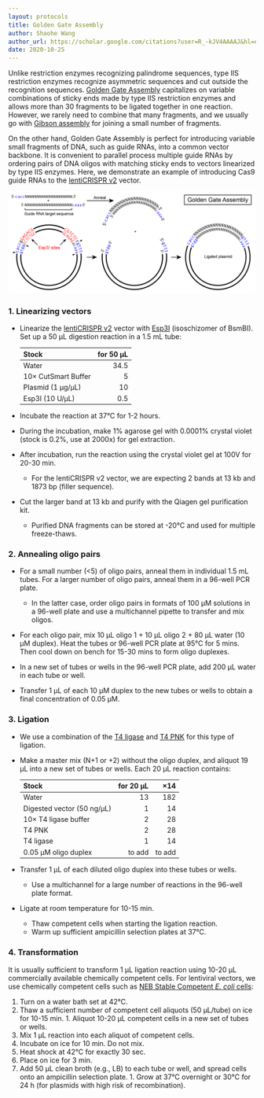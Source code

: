 ```yaml
---
layout: protocols
title: Golden Gate Assembly
author: Shaohe Wang
author_url: https://scholar.google.com/citations?user=R_-kJV4AAAAJ&hl=en
date: 2020-10-25
---
```


Unlike restriction enzymes recognizing palindrome sequences, type IIS restriction enzymes recognize asymmetric sequences and cut outside the recognition sequences. [Golden Gate Assembly](https://www.neb.com/golden-gate/golden-gate) capitalizes on variable combinations of sticky ends made by type IIS restriction enzymes and allows more than 30 fragments to be ligated together in one reaction. However, we rarely need to combine that many fragments, and we usually go with [Gibson assembly](./gibson-assembly.html) for joining a small number of fragments.

On the other hand, Golden Gate Assembly is perfect for introducing variable small fragments of DNA, such as guide RNAs, into a common vector backbone. It is convenient to parallel process multiple guide RNAs by ordering pairs of DNA oligos with matching sticky ends to vectors linearized by type IIS enzymes. Here, we demonstrate an example of introducing Cas9 guide RNAs to the [lentiCRISPR v2](https://www.addgene.org/52961/) vector.

<img src="/assets/img/Golden-gate-assembly-01.png" alt="Golden Gate Assembly schematics" />

### 1. Linearizing vectors

* Linearize the [lentiCRISPR v2](https://www.addgene.org/52961/) vector with [Esp3I](https://www.neb.com/products/r0734-esp3i#Product%20Information) (isoschizomer of BsmBI). Set up a 50 μL digestion reaction in a 1.5 mL tube:

	| Stock | for 50 µL |
	|:---|---:|
	| Water	|	34.5 |
	| 10× CutSmart Buffer | 5 |
	| Plasmid (1 µg/µL) | 10 |
	| Esp3I (10 U/µL)	|	0.5 |

* Incubate the reaction at 37°C for 1-2 hours.

* During the incubation, make 1% agarose gel with 0.0001% crystal violet (stock is 0.2%, use at 2000x) for gel extraction.

* After incubation, run the reaction using the crystal violet gel at 100V for 20-30 min.

	- For the lentiCRISPR v2 vector, we are expecting 2 bands at 13 kb and 1873 bp (filler sequence).

* Cut the larger band at 13 kb and purify with the Qiagen gel purification kit.

	- Purified DNA fragments can be stored at -20°C and used for multiple freeze-thaws.

### 2. Annealing oligo pairs

* For a small number (<5) of oligo pairs, anneal them in individual 1.5 mL tubes. For a larger number of oligo pairs, anneal them in a 96-well PCR plate.

	- In the latter case, order oligo pairs in formats of 100 μM solutions in a 96-well plate and use a multichannel pipette to transfer and mix oligos.

* For each oligo pair, mix 10 μL oligo 1 + 10 μL oligo 2 + 80 μL water (10 μM duplex).  Heat the tubes or 96-well PCR plate at 95°C for 5 mins.  Then cool down on bench for 15-30 mins to form oligo duplexes.

* In a new set of tubes or wells in the 96-well PCR plate, add 200 µL water in each tube or well.

* Transfer 1 µL of each 10 μM duplex to the new tubes or wells to obtain a final concentration of 0.05 μM.

### 3. Ligation

* We use a combination of the [T4 ligase](https://www.neb.com/products/m0202-t4-dna-ligase#Product%20Information) and [T4 PNK](https://www.neb.com/products/m0201-t4-polynucleotide-kinase#Product%20Information) for this type of ligation.

* Make a master mix (N+1 or +2) without the oligo duplex, and aliquot 19 μL into a new set of tubes or wells. Each 20 μL reaction contains:

	| Stock | for 20 µL | ×14 |
	|:---|---:|---:|
	| Water	|	13 | 182 |
	|	Digested vector (50 ng/µL)	|	1 | 14 |
	|	10× T4 ligase buffer | 2 | 28 |
	|	T4 PNK | 2 | 28 |
	|	T4 ligase | 1 | 14 |
	|	0.05 μM oligo duplex |	to add | to add |

* Transfer 1 μL of each diluted oligo duplex into these tubes or wells.

	- Use a multichannel for a large number of reactions in the 96-well plate format.

* Ligate at room temperature for 10-15 min.

	- Thaw competent cells when starting the ligation reaction.
	- Warm up sufficient ampicillin selection plates at 37°C.

### 4. Transformation

It is usually sufficient to transform 1 µL ligation reaction using 10-20 µL commercially available chemically competent cells. For lentiviral vectors, we use chemically competent cells such as [NEB Stable Competent _E. coli_ cells](https://www.neb.com/products/c3040-neb-stable-competent-e-coli-high-efficiency#Product%20Information):

  1. Turn on a water bath set at 42°C.
  1. Thaw a sufficient number of competent cell aliquots (50 µL/tube) on ice for 10-15 min.
	1. Aliquot 10-20 µL competent cells in a new set of tubes or wells.
  1. Mix 1 µL reaction into each aliquot of competent cells.
  1. Incubate on ice for 10 min. Do not mix.
  1. Heat shock at 42°C for exactly 30 sec.
  1. Place on ice for 3 min.
  1. Add 50 µL clean broth (e.g., LB) to each tube or well, and spread cells onto an ampicillin selection plate.
	1. Grow at 37°C overnight or 30°C for 24 h (for plasmids with high risk of recombination).
